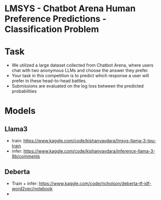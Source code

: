 # LMSYS - Chatbot Arena Human Preference Predictions - Classification Problem
# Task
+ We utilized a large dataset collected from Chatbot Arena, where users chat with two anonymous LLMs and choose the answer they prefer.
+ Your task in this competition is to predict which response a user will prefer in these head-to-head battles.
+ Submissions are evaluated on the log loss between the predicted probabilities 
# Models
## Llama3 
+ train: https://www.kaggle.com/code/kishanvavdara/lmsys-llama-3-tpu-train
+ infer: https://www.kaggle.com/code/kishanvavdara/inference-llama-3-8b/comments

## Deberta
+ Train + infer: https://www.kaggle.com/code/richolson/deberta-tf-idf-word2vec/notebook
+ 
